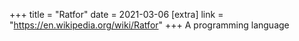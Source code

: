 +++
title = "Ratfor"
date = 2021-03-06
[extra]
link = "https://en.wikipedia.org/wiki/Ratfor"
+++
A programming language

